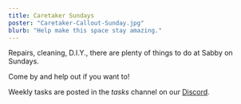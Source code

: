 ```yaml
---
title: Caretaker Sundays
poster: "Caretaker-Callout-Sunday.jpg"
blurb: "Help make this space stay amazing."
---
```


Repairs, cleaning, D.I.Y., there are plenty of things to do at Sabby on Sundays.

Come by and help out if you want to!

Weekly tasks are posted in the *tasks* channel on our <a href="{{ site.link.discord }}" target="_blank">Discord</a>.